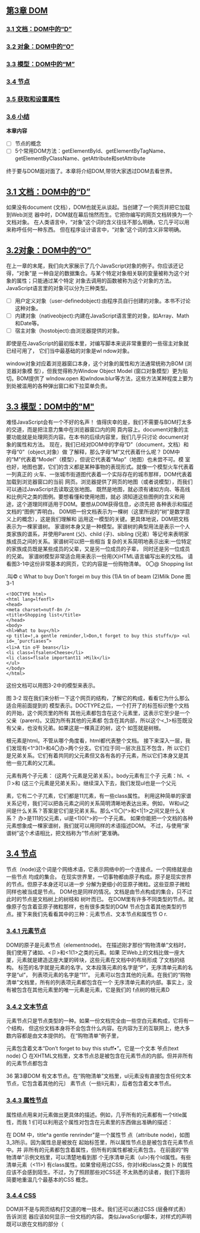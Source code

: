 ##  [第3章 DOM](https://github.com/qianjilou/itbookshelf/tree/master/javascriptDOM)
###  [3.1 文档：DOM中的“D”](https://github.com/qianjilou/itbookshelf/blob/master/javascriptDOM/03.DOM.md#31-%E6%96%87%E6%A1%A3dom%E4%B8%AD%E7%9A%84d)
###  [3.2 对象：DOM中的“O”](https://github.com/qianjilou/itbookshelf/blob/master/javascriptDOM/03.DOM.md#32%E5%AF%B9%E8%B1%A1dom%E4%B8%AD%E7%9A%84o)
###  [3.3 模型：DOM中的“M”](https://github.com/qianjilou/itbookshelf/blob/master/javascriptDOM/03.DOM.md#33-%E6%A8%A1%E5%9E%8Bdom%E4%B8%AD%E7%9A%84m)
###  [3.4 节点](https://github.com/qianjilou/itbookshelf/blob/master/javascriptDOM/03.DOM.md#34-%E8%8A%82%E7%82%B9)
###  [3.5 获取和设置属性](https://github.com/qianjilou/itbookshelf/blob/master/javascriptDOM/03.DOM.md#35-%E8%8E%B7%E5%8F%96%E5%92%8C%E8%AE%BE%E7%BD%AE%E5%B1%9E%E6%80%A7)
###  [3.6 小结](https://github.com/qianjilou/itbookshelf/blob/master/javascriptDOM/03.DOM.md#36-%E5%B0%8F%E7%BB%93)

**本章内容**
- [ ] 节点的概念
- [ ] 5个常用DOM方法：getElementById、getElementByTagName、getElementByClassName、getAttribute和setAttribute  

终于要与DOM面对面了。本章将介绍DOM,带领大家透过DOM去看世界。  

##  [3.1 文档：DOM中的“D”](https://github.com/qianjilou/itbookshelf/blob/master/javascriptDOM/03.DOM.md#%E7%AC%AC3%E7%AB%A0-dom)

如果没有document (文档），DOM也就无从谈起。当创建了一个网页并把它加载到Web浏览 器中时，DOM就在幕后悄然而生。它把你编写的网页文档转换为一个文档对象。
在人类语言中，“对象”这个词的含义往往不那么明确，它几乎可以用来称呼任何一种东西。 但在程序设计语言中，“对象”这个词的含义非常明确。  

##  [3.2对象：DOM中的“O”](https://github.com/qianjilou/itbookshelf/blob/master/javascriptDOM/03.DOM.md#%E7%AC%AC3%E7%AB%A0-dom)

在上一章的末尾，我们向大家展示了几个JavaScript对象的例子。你应该还记得，“对象”是 一种自足的数据集合。与某个特定对象相关联的变量被称为这个对象的属性；只能通过某个特定 对象去调用的函数被称为这个对象的方法。
JavaScript语言里的对象可以分为三种类型。
- [ ] 用户定义对象（user-definedobject):由程序员自行创建的对象。本书不讨论这种对象。 
- [ ] 内建对象（nativeobject):内建在JavaScript语言里的对象，如Array、Math和Date等。 
- [ ] 宿主对象（hostobject):由浏览器提供的对象。  

即使是在JavaScript的最初版本里，对编写脚本来说非常重要的一些宿主对象就已经可用了， 它们当中最基础的对象是wl ndow对象。  

window对象对应着浏览器窗口本身，这个对象的属性和方法通常统称为BOM (浏览器对象模 型），但我觉得称为Window Object Model (窗口对象模型）更为贴切。BOM提供了 wlndow.open 和wlndow.blur等方法，这些方法某种程度上要为到处被滥用的各种弹出窗口和下拉菜单负责。

##  [3.3 模型：DOM中的"M"](https://github.com/qianjilou/itbookshelf/blob/master/javascriptDOM/03.DOM.md#%E7%AC%AC3%E7%AB%A0-dom)

难怪JavaScript会有一个不好的名声！
值得庆幸的是，我们不需要与BOM打太多的交道，而是把注意力集中在浏览器窗口内的网 頁内容上。document对象的主要功能就是处理网页内容。在本书的后续内容里，我们几乎只讨论 document对象的属性和方法。
现在，我们已经对DOM中的字母“D”（document，文档）和字母“0”（object,对象）做 了解释，那么字母“M”又代表着什么呢？
D0M中的“M”代表着“Model”（模型），但说它代表着“Map”（地图）也未尝不可。模 室也好，地图也罢，它们的含义都是某种事物的表现形式。就像一个模型火车代表着一列真正的 火车、一张城市街道图代表着一个实际存在的城市那样，DOM代表着加载到浏览器窗口的当前 网页。浏览器提供了网页的地图（或者说模型），而我们可以通过JavaScript去读取这张地图。
既然是地图，就必须有诸如方向、等高线和比例尺之类的图例。要想看懂和使用地图，就必 須知道这些图例的含义和用途，这个道理同样适用于D0M。要想从D0M获得信息，必须先把
各种表示和描述文档的“图例”弄明白。
D0M把一份文档表示为一棵树（这里所说的“树”是数学意义上的概念），这是我们理解和 运用这一模型的关键。更具体地说，D0M把文档表示为一棵家谱树。
家谱树本身又是一种模型。家谱树的典型用法是表示一个人类家族的谱系，并使用Parent (父)、child (子)、sibling (兄弟）等记号来表明家族成员之间的关系。家谱树可以把一些相当 复杂的关系简明地表示出来:一位特定的家族成员既是某些成员的父辈，又是另一位成员的子辈， 同时还是另一位成员的兄弟。
家谱树模型非常适合用来表示一份用(X)HTML语言编写出来的文档。 请看图3-1中这份非常基本的网页，它的内容是一份购物清单。
0〇@
Shopping list







.叫© c
What to buy
Don't forgei m buy this
(1)A tin of beam
(2)Milk
Done
图3-1
```
<!DOCTYPE html>
<html lang=lfenfl>
<head>
<meta charset=nutf-8n />
<title>Shopping list</title>
</head>
<body>
<hl>What to buy</hl>
<p title=!,a gentle reminder,l>Don,t forget to buy this stuffx/p> <ul id=_’purcfiases”>
<li>A tin o干 beans</li>
<li class=lfsalen>Cheese</li>
<li class=flsale important11 >Milk</li>
</ul>
</body>
</html>
```
这份文档可以用图3-2中的模型来表示。



图 3-2
现在我们来分析一下这个网页的结构，了解它的构成，看看它为什么那么适合用前面提到的 模型表示。DOCTYPE之后，一个打开了的<html>标签标识整个文档的开始，这个网页里的所有 其他元素都包含在这个元素里，这表示它至少是一个父亲（parent)。又因为所有其他的元素都 包含在其内部，所以这个<_1>标签既没有父亲，也没有兄弟。如果这是一棵真正的树，这个<html> 如签就是树根。  

根元素是html。不管从哪个角度看，html都代表整个文档。
接下来深入一层，我们发现有<1^3(1>和4〇办>两个分支。它们位于同一层次且互不包含，所 以它们是兄弟关系。它们有着共同的父元素但又各有各的子元素，所以它们本身又是其 他一些兀素的父兀素。  

<head>元素有两个子元素：<meta^p<t1tle> (这两个元素是兄弟关系）。body元素有三个子 元素：hl、<卩>和 (这三个元素是兄弟关系）。继续深入下去，我们发现ul也是一个父元

素，它有二个子兀素，它们都是11兀素，有一些class属性。
利用这种简单的家谱关系记号，我们可以把各元素之间的关系简明清晰地表达出来。例如， W和ul之间是什么关系？答案是它们是兄弟关系。那么<1)〇(^>和<1|1>之间又是什么关系？ 办>是111的父元素，ul是<1)0(^>的一个子元素。
如果你能把一个文档的各种元素想象成一棵家谱树，我们就可以用同样的术语描述DOM。 不过，与使用“家谱树”这个术语相比，把文档称为“节点树”更准确。  

##  [3.4 节点](https://github.com/qianjilou/itbookshelf/blob/master/javascriptDOM/03.DOM.md#%E7%AC%AC3%E7%AB%A0-dom)

节点（node)这个词是个网络术语，它表示网络中的一个连接点。一个网络就是由一些节点 均成的集合。
在现实世界里，一切事物都由原子构成。原子是现实世界的节点。但原子本身还可以进一步 分解为更细小的亚原子微粒。这些亚原子微粒同样也被当成是节点。
DOM也是同样的情况。文档是由节点构成的集合，只不过此时的节点是文档树上的树枝和 树叶而已。
在DOM里有许多不同类型的节点。就像原子包含着亚原子微粒那样，也有很多类型的DQM 节点包含着其他类型的节点。接下来我们先看看其中的三种：元素节点、文本节点和属性节
O	r.  

###  [3.4.1 元素节点](https://github.com/qianjilou/itbookshelf/blob/master/javascriptDOM/03.DOM.md#%E7%AC%AC3%E7%AB%A0-dom)

DOM的原子是元素节点（elementnode)。
在描述刚才那份“购物清单”文档时，我们使用了诸如<body>、<卩>和<1(1>之类的元素。如果 茫Web上的文档比做一座大厦，元素就是建造这座大厦的砖块，这些元素在文档中的布局形成 了文档的结构。
标签的名字就是元素的名字。文本段落元素的名字是“P”，无序清单元素的名字是“ul”， 列表项元素的名字是“11”。
元素可以包含其他的元素。在我们的“购物清单”文档里，所有的列表项元素都包含在一个 无序清单元素的内部。事实上，没有被包含在其他元素里的唯一元素是<html>元素，它是我们的 f点树的根元素D  

###  [3.4.2 文本节点](https://github.com/qianjilou/itbookshelf/blob/master/javascriptDOM/03.DOM.md#%E7%AC%AC3%E7%AB%A0-dom)

元素节点只是节点类型的一种。如果一份文档完全由一些空白元素构成，它将有一个结构， 但这份文档本身将不会包含什么内容。在内容为王的互联网上，绝大多数内容都是由文本提供的。
在“购物清单”例子里，<P>元素包含着文本“Don’t forget to buy this stuff•”。它是一个文本 爷点(text node) 〇
在XHTML文档里，文本节点总是被包含在元素节点的内部。但并非所有的元素节点都包含

36 第3章DOM
有文本节点。在“购物清单”文档里，ul元素没有直接包含任何文本节点，它包含着其他的元〕
素节点（一些li元素），后者包含着文本节点。  

###  [3.4.3 属性节点](https://github.com/qianjilou/itbookshelf/blob/master/javascriptDOM/03.DOM.md#%E7%AC%AC3%E7%AB%A0-dom)

属性结点用来对元素做出更具体的描述。例如，几乎所有的元素都有一个title属性，而我 1
们可以利用这个属性对包含在元素里的东西做出准确的描述：

在 DOM 中，title^a gentle renrinder"是一个属性节
点（attribute node)，如图3_3所示。因为属性总是被放在
起始标签里，所以属性节点总是被包含在元素节点中。并
非所有的元素都包含着属性，但所有的属性都被元素包含。
在前面的“购物清单”示例文档里，可以清楚地看到那
个无序清单元素（ul>)有个Id属性。有些清单元素（<11>)
有class属性。如果曾经用过CSS，你对Id和class之类卜
的属性应该不会感到陌生。不过，为了照顾那些对CSS还
不太熟悉的读者，我们下面将简要地重温几个最基本的CSS
概念。  

###  [3.4.4 CSS](https://github.com/qianjilou/itbookshelf/blob/master/javascriptDOM/03.DOM.md#%E7%AC%AC3%E7%AB%A0-dom)

DOM并不是与网页结构打交道的唯一技术。我们还可以通过CSS (层叠样式表）告诉浏览
器应该如何显示一份文档的内容。
类似JavaScript脚本，对样式的声明既可以嵌在文档的<head>部分（<style>#签之间），也可
以放在另外一个样式表文件里（参见第4章)。CSS声明元素样式的语法与JavaScript函数的定义
语法很相似：
selector {
property: value;
}
在样式声明里，我们可以定义浏览器在显示元素时使用的颜色、字体和字号，如下所为
p {
color: yellow;
font-family: "narial", sans-serif;
font-size: l^2em;
>
继承（inheritance)是CSS技术中的一项强大功能。类似于DOM，CSS也把文档的内容视
为一棵节点树。节点树上的各个元素将继承其父元素的样式属性。
例如，如果我们为body元素定义了一些颜色或字体，包含在body元素里的所有元素都将自
属性节点
动获得那些样式:

3.4 节点 37
body {
color: white; background-color:, black;
这些颜色将不仅作用于那些直接包含在<body>标签里的内容，还将作用于嵌套在body元素内 部的所有元素。
图3-4是把刚才定义的样式应用在“购物清单”示例文档上后得到的网页显示效果。
图 3-4	，
在某些场合，当把样式应用于一份文档时，我们其实只想让那些样式作用于某个特定的元素。 例如，我们只想让某一段文本变成某种特殊的颜色和字体，但不想让其他段落受到影响。为了获 得如此精细的控制，需要在文档里插入一些能够把这段文本与其他段落区别开来的特殊标志。 为了把某一个或某几个元素与其他元素区别开来，需要使用class属性或Id属性。
1_ cl ass属性
你可以在所有的元素上任意应用class属性：
```
<p class=Hspecial">This paragraph has the special class</p>
<h2 class="special">So does this headline</h2>
```
在样式表里，可以像下面这样为class属性值相同的所有元素定义同一种样式：
```
•special { font-style: italic;
>
```
还可以像下面这样利用class属性为一种特定类型的元素定义一种特定的样式：
```
h2.special {
text-transform: uppercase;
}
```
□id属性
id属性的用途是给网页里的某个元素加上一个独一无二的标识符，如下所示：
#
```
<ul id=_’purchases’’>
```
在样式表里，可以像下面这样为有特定Id属性值的元素定义一种独享的样式：
```
#purchases {
border: 1px solid white;
background-color: #333； color: #ccc; padding: 1em;
```
尽管Id本身只能使用一次，样式表还是可以利用Id属性为包含在该特定元素里的其他元素定 义样式。
#purchases li { font-weight: bold;}
图3-5是把刚才利用Id属性定义的样式应用在“购物清单”示例文档上而得到的网页显示效果。
0 〇 〇	SHcppiil0 hsi
\ t
What to buy
Don't forget to buy this stuff.
• A ifti «)f fmma ^ Milk
图3-5
Id属性就像是一个挂钩，它一头连着文档里的某个元素，另一头连着CSS样式表里的某个 样式。DOM也可以使用这种挂钩。  

###  [3.4.5 获取元素](https://github.com/qianjilou/itbookshelf/blob/master/javascriptDOM/03.DOM.md#%E7%AC%AC3%E7%AB%A0-dom)

秦
有3种DOM方法可获取元素节点，分别是通过元素ID、通过标签名字和通过类名字来获取。 1. getElementByld
DOM提供了一个名为getElementByld的方法，这个方法将返回一个与那个有着给定"id属性 值的元素节点对应的对象。请注意，JavaScript语言区分字母大小写，所以在写出“getElementByld” 时千万不要把大小写弄错了。如果把它错写成“GetElementByld”或“getElementbyid”，你都得 不到正确的结果。
它是document对象特有的函数。在脚本代码里，函数名的后面必须跟有一对圆括号，这对圆 括号包含着函数的参数。getElementByld方法只有一个参数：你想获得的那个元素的Id属性的值, 这个Id值必须放在单引号或双引号里。
document.getElementByld(id)
下面是一个例子：
doamierrLgetElementByIcl( "purchases”）



3.4 节点 39
这个调用将返回一个对象，这个对象对应着document对象里的一个独一无二的元素，那个元 素的HTML Id属性值是purchases。你可以用typeof操作符来验证这一点。typeof操作符可以告
诉我们它的操作数是一个字符串、数值、函数、布尔值还是对象。
下面是把一些JavaScript语句插入到前面给出的“购物清单”文档之后得到的一份代码清单, 新增的代码(黑体字部分)出现在</body>结束标签之前。顺便说一句，我本人并不赞成把JavaScript 代码直接嵌入文档，但这确实是一种简便快捷的测试手段：
<!D0CTYPE html>
<html lang=nenn>
<head>
<meta charset=lfutf-8f, />
<title>Shopping list</title>
</head>
<body>
<hl>What to buy</hl>
<p title=Ha gentle reminder11 >Donft forget to buy this stuf干•<々>
<ul id=npurchasesH>
<li>A tin of beans</li>
<li class=f,salefr>Cheese</li>
<li class=ffsale importantn>Milk</li>
</ul>
<script>
alert(typeof document.getElementById(MpurchasesM));	•
</script>
</body>
</html>
把上面这些代码保存为一个XHTML文件。当在Web浏览器里加载这个XHTML文件，会 募出一个如图3-6所示的alert对话框，它向你们报告document.getElementByld rpurchases")的
类型——它是一个对象。
00 Q



图3-6
事实上，文档中的每一个元素都是一个对象。利用DOM提供的方法能得到任何一个对象。 一般来说，用不着为文档里的每一个元素都定义一个独一无二的Id值，那也太小题大做了。DOM 是供了另一个方法来获取那些没有Id属性的对象。
2. get Element sByTagName
getElementsByTag_e方法返回一个对象数组，每个对象分别对应着文档里有着给定标签的一

个元素。类似于getElementByld，这个方法也是只有一个参数的函数，它的参数是标签的名字：
elefnent - get Element s ByTagName (tag)
它与getElementByld方法有许多相似之处，但它返回的是一个数组，你在编写脚本时千万注
意不要把这两个方法弄混了。
下面是一个例子：
document •getElementsByTagName(ffliH)
这个调用将返回一个对象数组，每个对象分别对应着document对象中的一个列表项元素。与 任何其他的数组一样，我们可以利用length属性査出这个数组里的元素个数。
首先，在上一小节给出的XHTML示例文档里把<script>#签中的alert语句替换为下面这
条语句：
alert (document •getElemerrtsByTagNamef’li"^ length);
你会看到这份示例文档里的列表项元素的个数：3。这个数组里的每个元素都是一个对象。 可以通过利用一个循环语句和typeof操作符去遍历这个数组来验证这一点。例如，你可以试试下 面这个f〇「循环：
for (var i=〇; i < document.getElementsByTagName(,fli!l).length; i++) { alert(typeo千 doamien1^getElemervtsByTagName(’’li’’）[i]);
}
请注意，即使在整个文档里这个标签只有一个元素，getElementsByTagName也返回一个数组。 此时，那个数组的长度是1。
你或许已经开始觉得用键盘反复敲入(docurnent.getElementsByTagNameni)是件很麻烦的事
情，而这些长长的字符串会让代码变得越来越难以阅读。有个简单的办法可以减少不必要的打字 量并改善代码的可读性：只要把document.getElementsByTagName("11n")赋值给一个变量即可。
请把<sc「1卩1>标签中的al ert语句替换为下面这些语句：
```
var items = documents get ElementsByTagName(l,li,f); 
for (var i=0; i < items.length; i) 
{ alert(typeof itemsfi]);
} 
```
现在，你将看到三个alert对话框，显示的消息都是“object”。
getElementsByTagName允许把一个通配符作为它的参数，而这意味着文档里的每个元素都将在 这个函数所返回的数组里占有一席之地。通配符（星号字符“*”）必须放在引号里，这是为了让 通配符与乘法操作符有所区别。如果你想知道某份文档里总共有多少个元素节点，像下面这样使 用通配符即可：
alert (document.getElementsByTagName(n).length);
还可以把getElementByld和getElementsByTagMame结合起来运用。例如，刚才给出的几个例子 都是通过document对象调用getElementsByTagName的，如果只想知道Id属性值是purchase的元素 包含着多少个列表项，必须通过一个更具体的对象去调用这个方法，如下所示：

3.4 节点 41
var shopping = document•getElementById(!,purchasesn); var items = shopping.getElementsByTagName(H,f);
在这两条语句执行完毕后，Items数组将只包含Id属性值是purchase的无序清单里的元素。 具体到这个例子，Items数组的长度刚好与这份文档里的列表项元素的总数相等：
alert (items•length);
如果还需要更多的证据，下面这些语句将证明Items数组里的每个值确实是一个对象：
for (var i=〇; i < items•length; i) { alert(typeof itemsfi]);



□getEl ementsByCl assName
HTML5 DOM (h郎://

www.whatwg.org/specs/web-apps/current-work/)中新增了一个令人期待 已久的方法：getElementsByClassName。这个方法让我们能够通过class属性中的类名来访问元素。 不过，由于这个方法还比较新，某些D0M实现里可能还没有，因此在使用的时候要当心。下面 我们先来看一看这个方法能帮我们做什么，然后再讨论怎么可靠地使用该方法。
与getEl ementsByTagName方法类似，getEl ementsByCl assName也只接受一个参数，就是类名：
getElementsByClassName(c2ass)
0
这个方法的返回值也与getElementsByTagName类似，都是一个具有相同类名的元素的数组。 下面这行代码返回的就是一个数组，其中包含类名为"sale"的所有元素：
document •getElementsByClassName(llsalefr)
使用这个方法还可以査找那些带有多个类名的元素。要指定多个类名，只要在字符串参数中 用空格分隔类名即可。例如，在<script>标签中添加下面这行alert代码：
alert(document^getElementsByClassName(11 important sale11).length);
你会看到警告框中显示1，表示只有一个元素匹配，因为只有一个元素同时带有"important" 和"sale”类名。注意，即使在元素的class属性中，类名的顺序是"sale import"而非参数中指定的 •import sale"，也照样会匹配该元素。不仅类名的实际顺序不重要，就算元素还带有更多类名也 没有关系。
与使用 getElementsByTagName—样，也可以组合使用 getElementsByClassName 和 getElementBy Id。
如果你想知道在Id为"purchases"的元素中有多少类名包含”sale"列表项，可以先找到那个特定的 对象，然后再调用 getElementsByClassName:
var shopping = document^getElementById(npurchasest!); var sales = shopping.getElementsByClassName(l,sale11);
这样，sales数组中包含的就只是位于"purchases"列表中的带有"sale"类的元素。运行下面这 行代码，就会看到sales数组中包含两项：
alert (sales•length);
这个getElementsByClassName方法非常有用，但只有较新的浏览器才支持它。为了弥补这一 不足，D0M脚本程序员需要使用已有的D0M方法来实现自己的getElementsByClassName，有点像

是成人礼似的。而多数情况下，他们的实现过程都与下面这个getElementsByClassName大致相似， 这个函数能适用于新老浏览器：
function getElementsByClassName(node, classname) {
if (node^getElementsByClassName) {
//使用现有方法
return node^getElementsByClassName(classname);
} else {
var results = new Array();
var elems = node^getElementsByTagName(n*l!);
for (var i=〇; i<elems^length; i++) {
if (elems
results
；i].className*indexOf(classname) ；results.length] = elems[i];
-1) {
return results
这个getElementsByClassName函数接受两个参数。第一个node表示DOM树中的搜索起点， 第二个classname就是要捜索的类名了。如果传入节点上已经存在了适当的getElementsByClassName 函数，那么这个新函数就直接返回相应的节点列表。如果getElementsByClassName函数不存在， 这个新函数就会循环遍历所有标签，査找带有相应类名的元素。（这个例子不适用于多个类名。） 如果使用这个函数来模拟前面取得购物列表的操作，就可以这样写：
var shopping = document^getElementById(,,purchasesT!); var sales = getElementsByClassName(shopping, nsalef?);
当然，捜索匹配的DOM元素的方法有很多，但真正高效的却不多，有兴趣的读者可以参考 Robert Nyman 的文章	所ate g故五/e所办

http://robertnyman.com/2008/05/27/the-
ultimate-getelementsbyclassname-anno-2008) 0
第5章将继续讨论类似的支持性问题，以及如何解决这些问题。第7章将更详细地探讨DOM 操作方法。  

###  [3.4.6盘点知识点](https://github.com/qianjilou/itbookshelf/blob/master/javascriptDOM/03.DOM.md#%E7%AC%AC3%E7%AB%A0-dom)

你一定已经厌倦了看那么多遍显示着单词“object”的alert对话框。你一定已经明白：文档 中的每个元素节点都是一个对象。不仅如此，这些对象中的每一个还天生具有一系列非常有用的 方法，这要归功于DOM。利用这些预先定义好的方法，我们不仅可以检索出文档里任何一个对 象的信息，甚至还可以改变元素的属性。
下面是对本章此前学习内容的一个简要总结。
□一份文档就是一棵节点树。
口节点分为不同的类型：元素节点、属性节点和文本节点等。
(2)getElementByld将返回一个对象，该对象对应着文档里的一个特定的元素节点。
(3)getElementsByTagName和getElementByclassName将返回一个对象数组，它们分别对应着文
档里的一组特定的元素节点。
□每个节点都是一个对象。
接下来介绍节点对象的属性和方法。  

##  [3.5 获取和设置属性](https://github.com/qianjilou/itbookshelf/blob/master/javascriptDOM/03.DOM.md#%E7%AC%AC3%E7%AB%A0-dom)

至此，我们已经介绍了 3种获取特定元素的方法:分别是getEl ementBy Id，getEl ementsByTagName 茜getElementBy  

ClassName。得到需要的元素以后，我们就可以设法获取它的各个属性。getAttnbute 方法就是用来做这件事的。相应地，setAttrlbute方法则可以更改属性节点的值。  

###  [3.5.1 getAttribute](https://github.com/qianjilou/itbookshelf/blob/master/javascriptDOM/03.DOM.md#%E7%AC%AC3%E7%AB%A0-dom)

getAttri bute是一个函数。它只有一个参数	你打算査询的属性的名字：
object .getl\ttxibute(attribute)
与此前我们介绍过的那些方法不同，getAttribute方法不属于document对象，所以不能通过 Jocinent对象调用。它只能通过元素节点对象调用。例如，可以与getElementsByTagName方法合用， 获取每个<p>元素的title属性，如下所示：
var paras = document.getElefnentsByTagName(np");	，
for (var i=〇; i < paras•length; i++ ) { alert(paras[i]^getAttribute(,ftitle,f));
}
把上面这段代码放到前面给出的“购物清单”文件的末尾，然后在Web浏览器里重新加载 这个页面，屏幕上将弹出一个显示着文本消息“a gentle reminder”的alert对话框。
在“购物清单”文件里只有一个<P>元素，并且它有title属性。假如这份文档有更多个<p> 元素，并且它们没有title属性，贝ljgetAttribute("t1tle")方法会返回null值。在JavaScript里，
mil的含义是“没有值”。把下面代码添加到“购物清单”文件中的现有<P>标签之后：
<p>This is just a test</p>
重新加载这个页面。这一次，你将看到两个alert对话框，而第二个对话框将是一片空白或 者是只显示着单词“mill”，这取决于你使用是哪种Web浏览器。
我们可以修改脚本，让它只在title属性有值时才弹出消息。我们将增加一条If语句来检查 getAttribute的返回值是不是null。趁着这个机会，我们顺便增加几个变量以提髙脚本的可读性。
var paras = document• getElementsByTagName(,rp,f); for (var i=〇; i< paras•length; i++) { var title一text = paras[i] ♦getAttribute(,ftitletf); if (title_text != null) { aiert(title一text);
} ~
}
现在重新加载这个页面，你会看到一个显示着“a gentle reminder”消息的alert对话框，如 图3-7所示。

44 第3章DOM
o o o .：

Wha
\ >



9«n^e reminder
Don*t fo?
This is just a test







我们甚至可以把这段代码缩得更短一些。当检查某项数据是否是null值时，我们其实是在 检查它是否存在。这种检査可以简化为直接把被检查的数据用作If语句的条件。If (something) 与If (something != null)完全等价，但前者显然更为简明。此时，如果something存在，则If语 句的条件将为真；如果something不存在，则If语句的条件将为假。
具体到这个例子，只要我们把If (tniejext != null)替换为彳f (tniejext)，我们就可以 得到更简明的代码。此外，为了进一步增加代码的可读性，我们还可以趁此机会把alert语句与 If语句写在同一行上，这可以让它们更接近于我们日常生活中的英语句子：
var paras = document.getElementsByTagName(Hpn); for (var i=〇; i< paras•length; i++) { var title_text = paras[i]^getAttribute(ntitleM); if (title_text) alert(titlejtext);  

###  [3.5.2 setAttribute](https://github.com/qianjilou/itbookshelf/blob/master/javascriptDOM/03.DOM.md#%E7%AC%AC3%E7%AB%A0-dom)

此前介绍的所有方法都是用来获取信息。setAttributeO有点不同：它允许我们对属性节点的 值做出修改。与getAttribute—样，setAttribute也只能用于元素节点：
object .setMtxibute(attribute, value)
在下面的例子里，第一条语句得到Id是purchase的元素，第二条语句把这个元素的title 属性值设置为a list of goods:
var shopping = docufnent^getElementById(npurchasesM); shopping.setAttribute(,,title,,/,a list of goods'1);
我们可以利用getAttribute来证明这个元素的title属性值确实发生了变化：
var shopping = document•getElementById(npurchases!,);
alert(shopping,getAttribute("title"));
shoppingssetAttribute(,'title''/'a list of goods11);
alert (shopping, getAttribute( "title”)；	、
加载页面后将弹出两个alert对话框：第一个alert对话框出现在setAttribute被调用之前， 它将是一片空白或显示单词“null”；第二个出现在设置title属性值之后，它将显示“a list of  


##  [3.6 小结](https://github.com/qianjilou/itbookshelf/blob/master/javascriptDOM/03.DOM.md#%E7%AC%AC3%E7%AB%A0-dom)

本章介绍了DOM 提供的五个方法:
- [ ] getElementById
- [ ] getElementsByTagName
- [ ] getElementByClassName
- [ ] getAttribute
- [ ] setAttribute  

这五个方法是将要编写的许多DOM脚本的基石。  

DOM 还提供了许多其他的属性和方法，如nodeName、nodeValue、chi ldNodes、nextSibling 和
parentNode 等，这里仅举这么几个例子。在后面需要的时候我会详细介绍它们。我现在就提到它们主要是为了吊吊大家的胃口。  

本章内容偏重于理论。在看过那么多的alert对话框之后，相信大家都迫不及待地想通过一些其他东西进一步了解和测试DOM,而我也正想通过一个案例来进一步展示DOM 的强大威力。在下一章中，我将带领大家利用本章介绍的DOM方法去创建一个基于JavaScript 的图片库。
